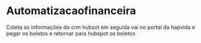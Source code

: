 # Automatizacaofinanceira
 Coleta as informações do crm hubsot em seguida vai no portal da hapvida e pegar os boletos e retornar para hubspot os boletos
